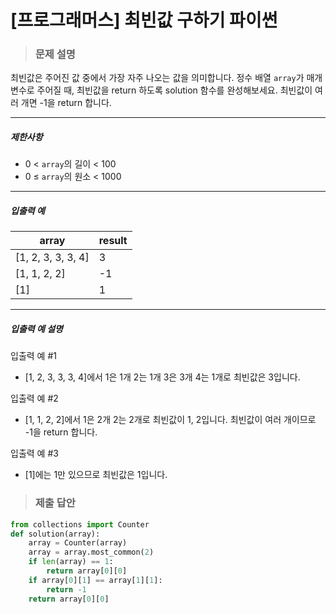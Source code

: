 # [프로그래머스] 최빈값 구하기 파이썬

> ### 문제 설명

최빈값은 주어진 값 중에서 가장 자주 나오는 값을 의미합니다. 정수 배열 `array`가 매개변수로 주어질 때, 최빈값을 return 하도록 solution 함수를 완성해보세요. 최빈값이 여러 개면 -1을 return 합니다.

------

##### 제한사항

- 0 < `array`의 길이 < 100
- 0 ≤ `array`의 원소 < 1000

------

##### 입출력 예

| array              | result |
| ------------------ | ------ |
| [1, 2, 3, 3, 3, 4] | 3      |
| [1, 1, 2, 2]       | -1     |
| [1]                | 1      |

------

##### 입출력 예 설명

입출력 예 #1

- [1, 2, 3, 3, 3, 4]에서 1은 1개 2는 1개 3은 3개 4는 1개로 최빈값은 3입니다.

입출력 예 #2

- [1, 1, 2, 2]에서 1은 2개 2는 2개로 최빈값이 1, 2입니다. 최빈값이 여러 개이므로 -1을 return 합니다.

입출력 예 #3

- [1]에는 1만 있으므로 최빈값은 1입니다.

> ### 제출 답안

```python
from collections import Counter
def solution(array):
    array = Counter(array)
    array = array.most_common(2)
    if len(array) == 1:
        return array[0][0]
    if array[0][1] == array[1][1]:
        return -1
    return array[0][0]
```
